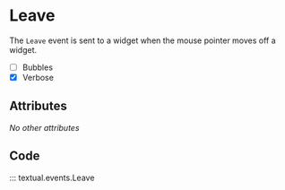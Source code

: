 # Leave

The `Leave` event is sent to a widget when the mouse pointer moves off a widget.

- [ ] Bubbles
- [x] Verbose

## Attributes

_No other attributes_

## Code

::: textual.events.Leave
